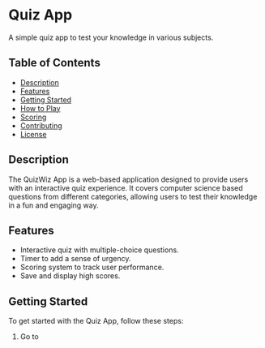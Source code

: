 # Quiz App

A simple quiz app to test your knowledge in various subjects.

## Table of Contents

- [Description](#description)
- [Features](#features)
- [Getting Started](#getting-started)
- [How to Play](#how-to-play)
- [Scoring](#scoring)
- [Contributing](#contributing)
- [License](#license)

## Description

The QuizWiz App is a web-based application designed to provide users with an interactive quiz experience. It covers computer science based questions from different categories, allowing users to test their knowledge in a fun and engaging way.

## Features

- Interactive quiz with multiple-choice questions.
- Timer to add a sense of urgency.
- Scoring system to track user performance.
- Save and display high scores.

## Getting Started

To get started with the Quiz App, follow these steps:

1. Go to 
